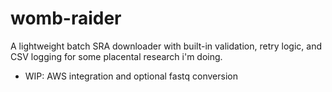 # womb-raider
A lightweight batch SRA downloader with built-in validation, retry logic, and CSV logging for
some placental research i'm doing.
- WIP: AWS integration and optional fastq conversion